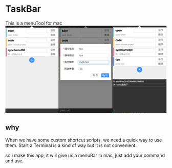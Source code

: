 # TaskBar

This is a menuTool for mac
![demo](./static/readme/8.png)

## why

When we have some custom shortcut scripts, we need a quick way to use them. Start a Terminal is a kind of way but it is not convenient.

so i make this app, it will give us a menuBar in mac, just add your command and use.
